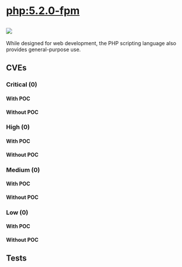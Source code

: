 # [php:5.2.0-fpm](https://hub.docker.com/_/php?tab=tags)
![](https://img.shields.io/static/v1?label=tag&message=5.2.0-fpm&color=blue)
---
<p>
While designed for web development, the PHP scripting language also provides general-purpose use.
</p>

## CVEs
### Critical (0)
#### With POC

#### Without POC


### High (0)
#### With POC

#### Without POC


### Medium (0)
#### With POC

#### Without POC


### Low (0)
#### With POC

#### Without POC


## Tests
